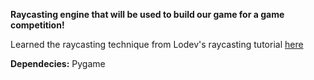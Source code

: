 **Raycasting engine that will be used to build our game for a game competition!**

Learned the raycasting technique from Lodev's raycasting tutorial [here](https://lodev.org/cgtutor/raycasting.html)

**Dependecies:**
Pygame
